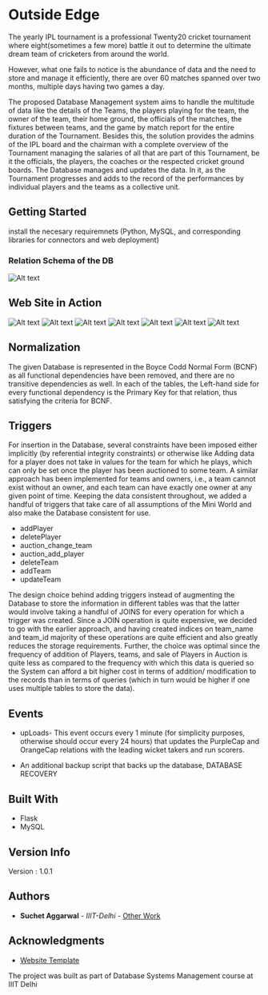 # Outside Edge

The yearly IPL tournament is a professional Twenty20 cricket tournament where eight(sometimes a few more) battle it out to determine the ultimate dream team of cricketers from around the world.

However, what one fails to notice is the abundance of data and the need to store and manage it efficiently, there are over 60 matches spanned over two months, multiple days having two games a day.

The proposed Database Management system aims to handle the multitude of data like the details of the Teams, the players playing for the team, the owner of the team, their home ground, the officials of the matches, the fixtures between teams, and the game by match report for the entire duration of the Tournament. Besides this, the solution provides the admins of the IPL board and the chairman with a complete overview of the Tournament managing the salaries of all that are part of this Tournament, be it the officials, the players, the coaches or the respected cricket ground boards. The Database manages and updates the data. In it, as the Tournament progresses and adds to the record of the performances by individual players and the teams as a collective unit.

## Getting Started

install the necesary requiremnets (Python, MySQL, and corresponding libraries for connectors and web deployment)

### Relation Schema of the DB

![Alt text](./rs.png?raw=true "Relational Schema")

## Web Site in Action

![Alt text](./extras/1.png?raw=true "Login")
![Alt text](./extras/2.png?raw=true "Dash")
![Alt text](./extras/3.png?raw=true "Profile")
![Alt text](./extras/4.png?raw=true "Glance")
![Alt text](./extras/5.png?raw=true "Update")
![Alt text](./extras/6.png?raw=true "Insert")
![Alt text](./extras/7.png?raw=true "About Us")

## Normalization

The given Database is represented in the Boyce Codd Normal Form (BCNF) as all functional dependencies have been removed, and there are no transitive dependencies as well. In each of the tables, the Left-hand side for every functional dependency is the Primary Key for that relation, thus satisfying the criteria for BCNF.

## Triggers

For insertion in the Database, several constraints have been imposed either implicitly (by referential integrity constraints) or otherwise like Adding data for a player does not take in values for the team for which he plays, which can only be set once the player has been auctioned to some team. A similar approach has been implemented for teams and owners, i.e., a team cannot exist without an owner, and each team can have exactly one owner at any given point of time.
Keeping the data consistent throughout, we added a handful of triggers that take care of all assumptions of the Mini World and also make the Database consistent for use.

* addPlayer
* deletePlayer
* auction_change_team
* auction_add_player
* deleteTeam
* addTeam
* updateTeam

The design choice behind adding triggers instead of augmenting the Database to store the information in different tables was that the latter would involve taking a handful of JOINS for every operation for which a trigger was created. Since a JOIN operation is quite expensive, we decided to go with the earlier approach, and having created indices on team_name and team_id majority of these operations are quite efficient and also greatly reduces the storage requirements. Further, the choice was optimal since the frequency of addition of Players, teams, and sale of Players in Auction is quite less as compared to the frequency with which this data is queried so the System can afford a bit higher cost in terms of addition/ modification to the records than in terms of queries (which in turn would be higher if one uses multiple tables to store the data).

## Events

* upLoads- This event occurs every 1 minute (for simplicity purposes, otherwise should occur every 24 hours) that updates the PurpleCap and OrangeCap relations with the leading wicket takers and run scorers.

* An additional backup script that backs up the database, DATABASE RECOVERY

## Built With

* Flask 
* MySQL

## Version Info

Version : 1.0.1

## Authors

* **Suchet Aggarwal** - *IIIT-Delhi* - [Other Work](https://github.com/Suchet-Agg)

## Acknowledgments

* [Website Template](https://www.creative-tim.com/)

The project was built as part of Database Systems Management course at IIIT Delhi

